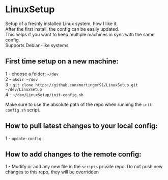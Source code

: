 # LinuxSetup

Setup of a freshly installed Linux system, how I like it.  
After the first install, the config can be easily updated.  
This helps if you want to keep multiple machines in sync with the same config.  
Supports Debian-like systems.

## First time setup on a new machine:

1 - choose a folder: `~/dev`  
2 - `mkdir ~/dev`  
3 - `git clone https://github.com/mortinger91/LinuxSetup.git ~/dev/LinuxSetup`  
4 - `~/dev/LinuxSetup/init-config.sh`

Make sure to use the absolute path of the repo when running the `init-config.sh` script.

## How to pull latest changes to your local config:

1 - `update-config`

## How to add changes to the remote config:

1 - Modify or add any new file in the `scripts` private repo. Do not push new changes to this repo, they will be overridden
